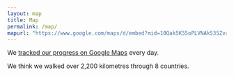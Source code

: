 ```yaml
---
layout: map
title: Map
permalink: /map/
mapurl: "https://www.google.com/maps/d/embed?mid=10Qak5K55oPLVNAk535ZvaPEmitI"
---
```

<p>We <a href="https://maps.google.com/maps/d/edit?mid=10Qak5K55oPLVNAk535ZvaPEmitI">tracked our progress on Google Maps</a> every day.</p>

<p>We think we walked over 2,200 kilometres through 8 countries.</p>
